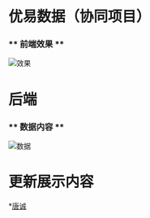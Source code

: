 # 优易数据（协同项目）

### ** 前端效果 **

![效果](https://github.com/litt1eseven/python-project/blob/master/Company%20project/images/ycyy-xietong.png)

# 后端

### ** 数据内容 **

![数据](https://github.com/litt1eseven/python-project/blob/master/Company%20project/images/ycyy-xietong0code.png)

# 更新展示内容
*[唐诚](https://github.com/woxingyiyi)